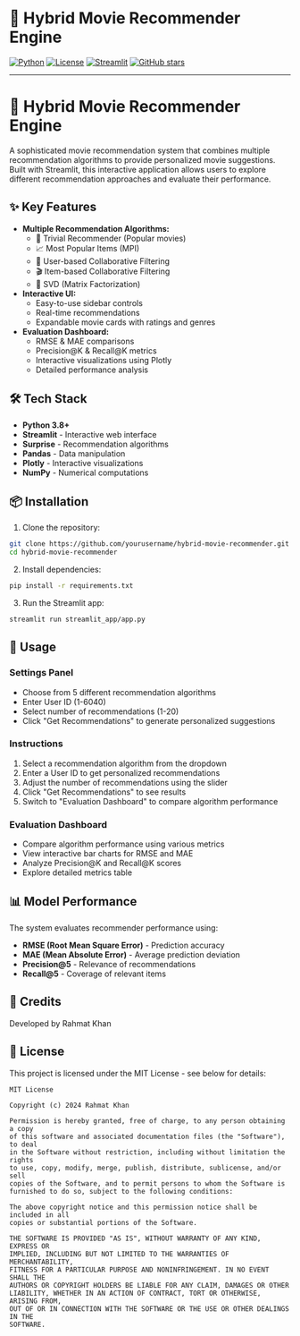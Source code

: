 # 🎥 Hybrid Movie Recommender Engine

[![Python](https://img.shields.io/badge/Python-3.8%2B-blue)](https://www.python.org/)
[![License](https://img.shields.io/badge/License-MIT-green.svg)](LICENSE)
[![Streamlit](https://img.shields.io/badge/Built%20With-Streamlit-red)](https://streamlit.io/)
[![GitHub stars](https://img.shields.io/github/stars/rah1809/hybrid-movie-recommender)](https://github.com/rah1809/hybrid-movie-recommender/stargazers)

---








# 🎥 Hybrid Movie Recommender Engine

A sophisticated movie recommendation system that combines multiple recommendation algorithms to provide personalized movie suggestions. Built with Streamlit, this interactive application allows users to explore different recommendation approaches and evaluate their performance.

## ✨ Key Features

- **Multiple Recommendation Algorithms:**
  - 🎯 Trivial Recommender (Popular movies)
  - 📈 Most Popular Items (MPI)
  - 👥 User-based Collaborative Filtering
  - 🎬 Item-based Collaborative Filtering
  - 🔢 SVD (Matrix Factorization)
- **Interactive UI:**
  - Easy-to-use sidebar controls
  - Real-time recommendations
  - Expandable movie cards with ratings and genres
- **Evaluation Dashboard:**
  - RMSE & MAE comparisons
  - Precision@K & Recall@K metrics
  - Interactive visualizations using Plotly
  - Detailed performance analysis

## 🛠️ Tech Stack

- **Python 3.8+**
- **Streamlit** - Interactive web interface
- **Surprise** - Recommendation algorithms
- **Pandas** - Data manipulation
- **Plotly** - Interactive visualizations
- **NumPy** - Numerical computations

## 📦 Installation

1. Clone the repository:
```bash
git clone https://github.com/yourusername/hybrid-movie-recommender.git
cd hybrid-movie-recommender
```

2. Install dependencies:
```bash
pip install -r requirements.txt
```

3. Run the Streamlit app:
```bash
streamlit run streamlit_app/app.py
```

## 🚀 Usage

### Settings Panel
- Choose from 5 different recommendation algorithms
- Enter User ID (1-6040)
- Select number of recommendations (1-20)
- Click "Get Recommendations" to generate personalized suggestions

### Instructions
1. Select a recommendation algorithm from the dropdown
2. Enter a User ID to get personalized recommendations
3. Adjust the number of recommendations using the slider
4. Click "Get Recommendations" to see results
5. Switch to "Evaluation Dashboard" to compare algorithm performance

### Evaluation Dashboard
- Compare algorithm performance using various metrics
- View interactive bar charts for RMSE and MAE
- Analyze Precision@K and Recall@K scores
- Explore detailed metrics table

## 📊 Model Performance

The system evaluates recommender performance using:
- **RMSE (Root Mean Square Error)** - Prediction accuracy
- **MAE (Mean Absolute Error)** - Average prediction deviation
- **Precision@5** - Relevance of recommendations
- **Recall@5** - Coverage of relevant items

## 👤 Credits

Developed by Rahmat Khan

## 📄 License

This project is licensed under the MIT License - see below for details:

```
MIT License

Copyright (c) 2024 Rahmat Khan

Permission is hereby granted, free of charge, to any person obtaining a copy
of this software and associated documentation files (the "Software"), to deal
in the Software without restriction, including without limitation the rights
to use, copy, modify, merge, publish, distribute, sublicense, and/or sell
copies of the Software, and to permit persons to whom the Software is
furnished to do so, subject to the following conditions:

The above copyright notice and this permission notice shall be included in all
copies or substantial portions of the Software.

THE SOFTWARE IS PROVIDED "AS IS", WITHOUT WARRANTY OF ANY KIND, EXPRESS OR
IMPLIED, INCLUDING BUT NOT LIMITED TO THE WARRANTIES OF MERCHANTABILITY,
FITNESS FOR A PARTICULAR PURPOSE AND NONINFRINGEMENT. IN NO EVENT SHALL THE
AUTHORS OR COPYRIGHT HOLDERS BE LIABLE FOR ANY CLAIM, DAMAGES OR OTHER
LIABILITY, WHETHER IN AN ACTION OF CONTRACT, TORT OR OTHERWISE, ARISING FROM,
OUT OF OR IN CONNECTION WITH THE SOFTWARE OR THE USE OR OTHER DEALINGS IN THE
SOFTWARE.
